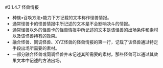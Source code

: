 #3.1.4.7        怪兽情报
* 种族•召唤方法•能力下方记载的文本称作怪兽情报。
* 通常怪兽卡的怪兽情报中所记述的文本是不会影响决斗的情报。
* 通常怪兽以外的怪兽卡的怪兽情报中所记述的文本是该怪兽的出场条件和素材以及该怪兽持有的效果。
* 融合怪兽、同调怪兽、XYZ怪兽的怪兽情报的第一行，记载了该怪兽通过特定手段出场所需要的素材。
* 一部分融合怪兽或同调怪兽并未记述其所需要的素材。那些怪兽可以通过其效果文本中记述的方法出场。
